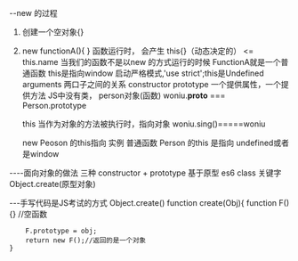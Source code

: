 --new 的过程
1. 创建一个空对象{}
2. new functionA(){ }
   函数运行时， 会产生  this{}（动态决定的） <= this.name
   当我们的函数不是以new 的方式运行的时候  FunctionA就是一个普通函数 this是指向window
        启动严格模式,'use strict';this是Undefined
    arguments
    两口子之间的关系  constructor prototype 一个提供属性，一个提供方法
    JS中没有类， person对象(函数)
    woniu.__proto__ === Person.prototype

    this 当作为对象的方法被执行时，指向对象
    woniu.sing()=====woniu

    new Peoson 的this指向 实例
    普通函数  Person 的this 是指向 undefined或者是window




----面向对象的做法 三种
    constructor + prototype 基于原型
    es6 class 关键字
    Object.create(原型对象)

---手写代码是JS考试的方式
    Object.create()
    function create(Obj){
        function F(){} //空函数

        F.prototype = obj;
        return new F();//返回的是一个对象
    }
    

